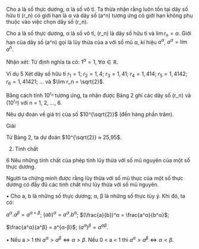 Cho a là số thực dương, α là số vô tỉ. Ta thừa nhận rằng luôn tồn tại dãy số hữu tỉ (r_n) có giới hạn là α và dãy số (a^n) tương ứng có giới hạn không phụ thuộc vào việc chọn dãy số (r_n).

Cho a là số thực dương, α là số vô tỉ, (r_n) là dãy số hữu tỉ và $\lim r_n = α$. Giới hạn của dãy số (a^n) gọi là lũy thừa của a với số mũ α, kí hiệu $a^α$, $a^α = \lim a^n$.

Nhận xét: Từ định nghĩa ta có: $1^α = 1$, $∀α ∈ ℝ$.

Ví dụ 5 Xét dãy số hữu tỉ $r_1 = 1$; $r_2 = 1,4$; $r_3 = 1,41$; $r_4 = 1,414$; $r_5 = 1,4142$; $r_6 = 1,41421$; ... và $\lim r_n = \sqrt{2}$.

Bằng cách tính $10^{r_n}$ tương ứng, ta nhận được Bảng 2 ghi các dãy số (r_n) và $(10^{r_n})$ với n = 1, 2, ..., 6.

Nêu dự đoán về giá trị của số $10^{\sqrt{2}}$ (đến hàng phần trăm).

Giải

Từ Bảng 2, ta dự đoán $10^{\sqrt{2}} ≈ 25,95$.

2. Tính chất

6 Nêu những tính chất của phép tính lũy thừa với số mũ nguyên của một số thực dương.

Người ta chứng minh được rằng lũy thừa với số mũ thực của một số thực dương có đầy đủ các tính chất như lũy thừa với số mũ nguyên.

• Cho a, b là những số thực dương; α, β là những số thực tùy ý. Khi đó, ta có:

$a^α . a^β = a^{α+β}$;     $(ab)^α = a^α . b^α$;     $(\frac{a}{b})^α = \frac{a^α}{b^α}$;

$\frac{a^α}{a^β} = a^{α-β}$;     $(a^α)^β = a^{αβ}$.

• Nếu a > 1 thì $a^α > a^β ⇔ α > β$.
Nếu 0 < a < 1 thì $a^α > a^β ⇔ α < β$.